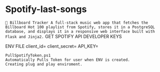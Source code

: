 # Spotify-last-songs
``
🎵 Billboard Tracker
A full-stack music web app that fetches the Billboard Hot 100 playlist from Spotify, stores it in a PostgreSQL database, and displays it in a responsive web interface built with Flask and Jinja2.
``
GET SPOTIFY API DEVELOPER KEYS

ENV FILE
client_id=
client_secret=
API_KEY=

```
PullSpotifyToken.ps1
Automatically Pulls Token for user when ENV is created.
Creating plug and play enviroment. 

